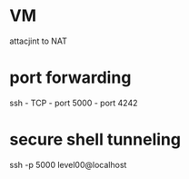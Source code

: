 # VM
attacjint to NAT

# port forwarding
ssh - TCP - port 5000 - port 4242

# secure shell tunneling
ssh -p 5000 level00@localhost 
